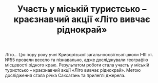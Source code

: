 ﻿---
title: Участь у міській туристсько – краєзнавчий акції «Літо вивчає ріднокрай»
---

Літо… Цю пору року учні Криворізької загальноосвітньої школи І-ІІІ ст. №55 провели весело та пізнавально, адже досліджували географію місцевості рідного краю. Результатом роботи стала участь у міській туристсько – краєзнавчий акції «Літо вивчає ріднокрай». Метою дослідження стала річка Саксагань та прилеглі джерела.

<slideshow />
